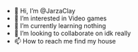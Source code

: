 - 👋 Hi, I’m @JarzaClay
- 👀 I’m interested in Video games
- 🌱 I’m currently learning nothing
- 💞️ I’m looking to collaborate on idk really
- 📫 How to reach me find my house

<!---
JarzaClay/JarzaClay is a ✨ special ✨ repository because its `README.md` (this file) appears on your GitHub profile.
You can click the Preview link to take a look at your changes.
--->
